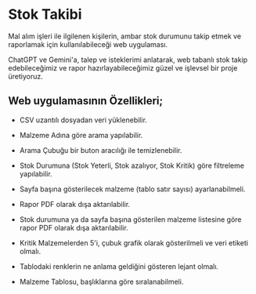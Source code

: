 # Stok Takibi

Mal alım işleri ile ilgilenen kişilerin, ambar stok durumunu takip etmek ve raporlamak için kullanılabileceği web uygulaması.

ChatGPT ve Gemini'a, talep ve isteklerimi anlatarak, web tabanlı stok takip edebileceğimiz ve rapor hazırlayabileceğimiz güzel ve işlevsel bir proje üretiyoruz.

## Web uygulamasının Özellikleri;

* CSV uzantılı dosyadan veri yüklenebilir.

* Malzeme Adına göre arama yapılabilir.

* Arama Çubuğu bir buton aracılığı ile temizlenebilir.

* Stok Durumuna (Stok Yeterli, Stok azalıyor, Stok Kritik) göre filtreleme yapılabilir.

* Sayfa başına gösterilecek malzeme (tablo satır sayısı) ayarlanabilmeli.

* Rapor PDF olarak dışa aktarılabilir.

* Stok durumuna ya da sayfa başına gösterilen malzeme listesine göre rapor PDF olarak dışa aktarılabilir.

* Kritik Malzemelerden 5'i, çubuk grafik olarak gösterilmeli ve veri etiketi olmalı.

* Tablodaki renklerin ne anlama geldiğini gösteren lejant olmalı.

* Malzeme Tablosu, başlıklarına göre sıralanabilmeli.   
